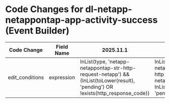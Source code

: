# Code Changes for dl-netapp-netappontap-app-activity-success (Event Builder)

| Code Change | Field Name | 2025.11.1 | 2025.12.1 |
|-------------|------------|-----------|------------|
| edit_conditions | expression | InList(type, 'netapp-netappontap-str-http-request-netapp') && (InList(toLower(result), 'pending') OR !exists(http_response_code)) | InList(type, 'netapp-netappontap-str-http-request-netapp') && InList(toLower(result), 'pending') |